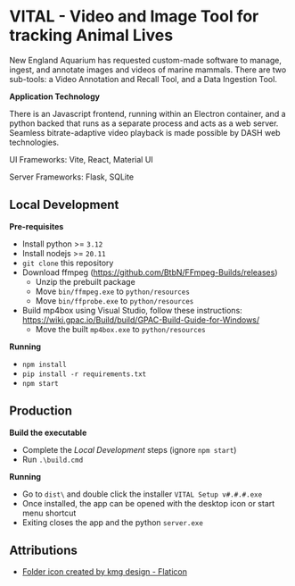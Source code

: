 # VITAL - Video and Image Tool for tracking Animal Lives

New England Aquarium has requested custom-made software to manage, ingest, and annotate images and videos of marine mammals. There are two sub-tools: a Video Annotation and Recall Tool, and a Data Ingestion Tool.

**Application Technology**

There is an Javascript frontend, running within an Electron container, and a python backed that runs as a separate process and acts as a web server. Seamless bitrate-adaptive video playback is made possible by DASH web technologies.

UI Frameworks: Vite, React, Material UI

Server Frameworks: Flask, SQLite

## Local Development

**Pre-requisites**

- Install python >= `3.12`
- Install nodejs >= `20.11`
- `git clone` this repository
- Download ffmpeg (https://github.com/BtbN/FFmpeg-Builds/releases)
  - Unzip the prebuilt package
  - Move `bin/ffmpeg.exe` to `python/resources`
  - Move `bin/ffprobe.exe` to `python/resources`
- Build mp4box using Visual Studio, follow these instructions: https://wiki.gpac.io/Build/build/GPAC-Build-Guide-for-Windows/
  - Move the built `mp4box.exe` to `python/resources`

**Running**

- `npm install`
- `pip install -r requirements.txt`
- `npm start`

## Production

**Build the executable**

- Complete the _Local Development_ steps (ignore `npm start`)
- Run `.\build.cmd`

**Running**

- Go to `dist\` and double click the installer `VITAL Setup v#.#.#.exe`
- Once installed, the app can be opened with the desktop icon or start menu shortcut
- Exiting closes the app and the python `server.exe`

## Attributions

- [Folder icon created by kmg design - Flaticon](https://www.flaticon.com/free-icons/folder)
